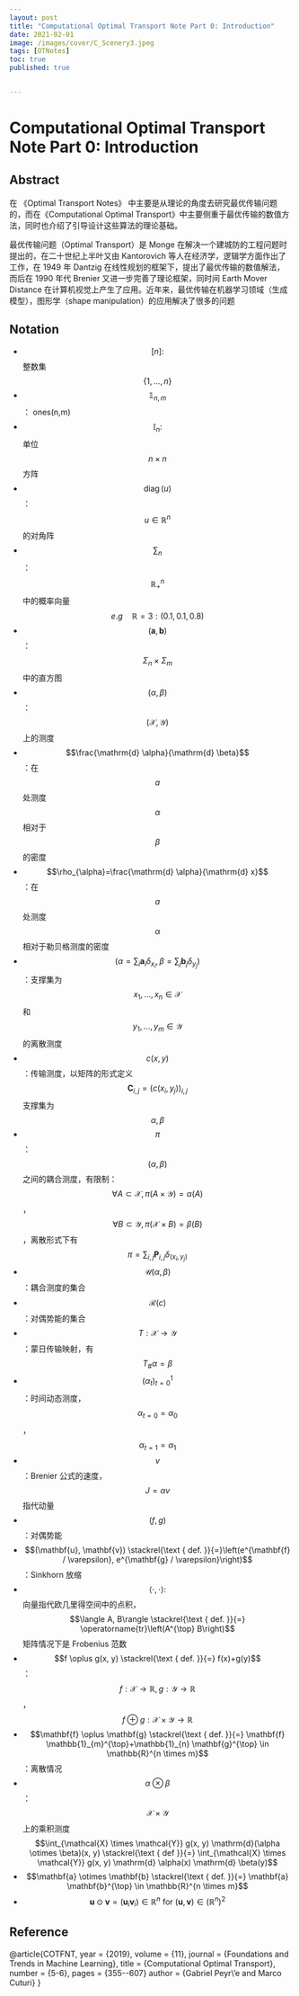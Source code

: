 ```yaml
---
layout: post
title: "Computational Optimal Transport Note Part 0: Introduction"
date: 2021-02-01
image: /images/cover/C_Scenery3.jpeg   
tags: [OTNotes]
toc: true
published: true


---
```


# Computational Optimal Transport Note Part 0: Introduction

## Abstract 

在 《Optimal Transport Notes》 中主要是从理论的角度去研究最优传输问题的，而在《Computational Optimal Transport》中主要侧重于最优传输的数值方法，同时也介绍了引导设计这些算法的理论基础。

最优传输问题（Optimal Transport）是 Monge 在解决一个建城防的工程问题时提出的，在二十世纪上半叶又由 Kantorovich 等人在经济学，逻辑学方面作出了工作，在 1949 年 Dantzig 在线性规划的框架下，提出了最优传输的数值解法，而后在 1990 年代 Brenier 又进一步完善了理论框架，同时间 Earth Mover Distance 在计算机视觉上产生了应用。近年来，最优传输在机器学习领域（生成模型），图形学（shape manipulation）的应用解决了很多的问题

## Notation

- $$[n]: $$ 整数集 $$\{1, \ldots, n\}$$
- $$\mathbb{1}_{n, m}$$ ： ones(n,m)
- $$\mathbb{I}_{n}:$$ 单位 $$n \times n$$ 方阵
- $$\operatorname{diag}(u)$$ ： $$u \in \mathbb{R}^{n}$$ 的对角阵
- $$\sum_{n}$$ ：$$\mathbb{R}_{+}^{n}$$ 中的概率向量 $$e.g \quad \mathbb{R}=3: (0.1, 0.1, 0.8)$$
- $$(\mathbf{a}, \mathbf{b})$$：$$\Sigma_{n} \times \Sigma_{m}$$ 中的直方图
- $$(\alpha, \beta)$$：$$(\mathcal{X}, \mathcal{Y})$$ 上的测度
- $$\frac{\mathrm{d} \alpha}{\mathrm{d} \beta}$$：在 $$a$$ 处测度 $$\alpha$$ 相对于 $$\beta$$ 的密度
- $$\rho_{\alpha}=\frac{\mathrm{d} \alpha}{\mathrm{d} x}$$：在 $$a$$ 处测度 $$\alpha$$ 相对于勒贝格测度的密度 
- $$\left(\alpha=\sum_{i} \mathbf{a}_{i} \delta_{x_{i}}, \beta=\sum_{j} \mathbf{b}_{j} \delta_{y_{j}}\right)$$：支撑集为 $$x_{1}, \ldots, x_{n} \in \mathcal{X}$$ 和 $$y_{1}, \ldots, y_{m} \in \mathcal{Y}$$ 的离散测度
- $$c(x, y)$$：传输测度，以矩阵的形式定义 $$\mathbf{C}_{i, j}=\left(c\left(x_{i}, y_{j}\right)\right)_{i, j}$$ 支撑集为 $$\alpha, \beta$$
- $$\pi$$：$$(\alpha, \beta)$$ 之间的耦合测度，有限制：$$\forall A \subset \mathcal{X}, \pi(A \times \mathcal{Y})=\alpha(A)$$，$$\forall B \subset \mathcal{Y}, \pi(\mathcal{X} \times B)=\beta(B)$$，离散形式下有 $$\pi=\sum_{i, j} \mathbf{P}_{i, j} \delta_{\left(x_{i}, y_{j}\right)}$$ 
- $$\mathcal{U}(\alpha, \beta)$$：耦合测度的集合
- $$\mathcal{R}(c)$$：对偶势能的集合
- $$T: \mathcal{X} \rightarrow \mathcal{Y}$$：蒙日传输映射，有 $$T_{\#} \alpha=\beta$$
- $$\left(\alpha_{t}\right)_{t=0}^{1}$$：时间动态测度，$$\alpha_{t=0}=\alpha_{0} $$，$$\alpha_{t=1}=\alpha_{1}$$
- $$v$$：Brenier 公式的速度，$$J=\alpha v$$ 指代动量
- $$(f, g)$$：对偶势能
- $$(\mathbf{u}, \mathbf{v}) \stackrel{\text { def. }}{=}\left(e^{\mathbf{f} / \varepsilon}, e^{\mathbf{g} / \varepsilon}\right)$$：Sinkhorn 放缩
- $$\langle\cdot, \cdot\rangle:$$ 向量指代欧几里得空间中的点积，$$\langle A, B\rangle \stackrel{\text { def. }}{=} \operatorname{tr}\left(A^{\top} B\right)$$ 矩阵情况下是 Frobenius 范数
- $$f \oplus g(x, y) \stackrel{\text { def. }}{=} f(x)+g(y)$$：$$f: \mathcal{X} \rightarrow \mathbb{R}, g: \mathcal{Y} \rightarrow \mathbb{R}$$，$$f \oplus g: \mathcal{X} \times \mathcal{Y} \rightarrow \mathbb{R}$$
- $$\mathbf{f} \oplus \mathbf{g} \stackrel{\text { def. }}{=} \mathbf{f} \mathbb{1}_{m}^{\top}+\mathbb{1}_{n} \mathbf{g}^{\top} \in \mathbb{R}^{n \times m}$$：离散情况 
- $$\alpha \otimes \beta$$：$$\mathcal{X} \times \mathcal{Y}$$ 上的乘积测度 $$\int_{\mathcal{X} \times \mathcal{Y}} g(x, y) \mathrm{d}(\alpha \otimes \beta)(x, y) \stackrel{\text { def }}{=} \int_{\mathcal{X} \times \mathcal{Y}} g(x, y) \mathrm{d} \alpha(x) \mathrm{d} \beta(y)$$ 
- $$\mathbf{a} \otimes \mathbf{b} \stackrel{\text { def. }}{=} \mathbf{a} \mathbf{b}^{\top} \in \mathbb{R}^{n \times m}$$
- $$\mathbf{u} \odot \mathbf{v}=\left(\mathbf{u}_{i} \mathbf{v}_{i}\right) \in \mathbb{R}^{n} \text { for }(\mathbf{u}, \mathbf{v}) \in\left(\mathbb{R}^{n}\right)^{2}$$

## Reference

@article{COTFNT, year = {2019}, volume = {11}, journal = {Foundations and Trends in Machine Learning}, title = {Computational Optimal Transport}, number = {5-6}, pages = {355--607} author = {Gabriel Peyr\’e and Marco Cuturi} }

